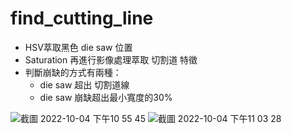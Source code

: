 # find_cutting_line
- HSV萃取黑色 die saw 位置
- Saturation 再進行影像處理萃取 切割道 特徵
- 判斷崩缺的方式有兩種：
   * die saw 超出 切割道線
   * die saw 崩缺超出最小寬度的30%

![截圖 2022-10-04 下午10 55 45](https://user-images.githubusercontent.com/107407057/193853205-d35f7a90-17b1-45ef-ac52-2276da5afbe6.png)
![截圖 2022-10-04 下午11 03 28](https://user-images.githubusercontent.com/107407057/193855161-a25080ce-eba7-4ff8-9c9e-6236fefa80e2.png)


